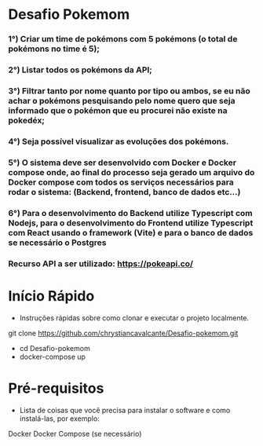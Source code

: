 # Desafio Pokemom 

### 1°) Criar um time de pokémons com 5 pokémons (o total de pokémons no time é 5);

### 2°) Listar todos os pokémons da API;

### 3°) Filtrar tanto por nome quanto por tipo ou ambos, se eu não achar o pokémons pesquisando pelo nome quero que seja informado que o pokémon que eu procurei não existe na pokedéx;

### 4°) Seja possível visualizar as evoluções dos pokémons.

### 5°) O sistema deve ser desenvolvido com Docker e Docker compose onde, ao final do processo seja gerado um arquivo do Docker compose com todos os serviços necessários para rodar o sistema: (Backend, frontend, banco de dados etc...)

### 6°) Para o desenvolvimento do Backend utilize Typescript com Nodejs, para o desenvolvimento do Frontend utilize Typescript com React usando o framework (Vite) e para o banco de dados se necessário o Postgres

### Recurso API a ser utilizado: https://pokeapi.co/


# Início Rápido

* Instruções rápidas sobre como clonar e executar o projeto localmente.

git clone https://github.com/chrystiancavalcante/Desafio-pokemom.git

* cd Desafio-pokemom
* docker-compose up


# Pré-requisitos

* Lista de coisas que você precisa para instalar o software e como instalá-las, por exemplo:

Docker
Docker Compose (se necessário)

